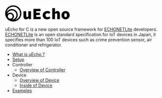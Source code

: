 ![logo](img/uecho_logo.png)

uEcho for C is a new open source framework for [ECHONETLite][enet] developers. [ECHONETLite][enet] is an open standard specification for IoT devices in Japan, it specifies more than 100 IoT devices such as crime prevention sensor, air conditioner and refrigerator.

- [What is uEcho ?](doc/uecho_overview.md)
- [Setup](doc/uecho_setup.md)
- Controller
  - [Overview of Controller](doc/uecho_controller_overview.md)
- Device
  - [Overview of Device](doc/uecho_device_overview.md)
  - [Inside of Device](doc/uecho_device_inside.md)
- [Examples](doc/uecho_examples.md)

[enet]:http://echonet.jp/english/
